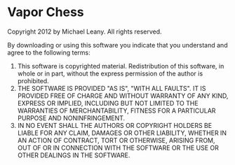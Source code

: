 # Vapor Chess

Copyright 2012 by Michael Leany.
All rights reserved.

By downloading or using this software you indicate that you understand and agree to the following terms:

 1. This software is copyrighted material. Redistribution of this
    software, in whole or in part, without the express permission of the
    author is prohibited.
 2. THE SOFTWARE IS PROVIDED "AS IS", "WITH ALL FAULTS". IT IS PROVIDED
    FREE OF CHARGE AND WITHOUT WARRANTY OF ANY KIND, EXPRESS OR IMPLIED,
    INCLUDING BUT NOT LIMITED TO THE WARRANTIES OF MERCHANTABILITY,
    FITNESS FOR A PARTICULAR PURPOSE AND NONINFRINGEMENT.
 3. IN NO EVENT SHALL THE AUTHORS OR COPYRIGHT HOLDERS BE LIABLE FOR ANY
    CLAIM, DAMAGES OR OTHER LIABILITY, WHETHER IN AN ACTION OF CONTRACT,
    TORT OR OTHERWISE, ARISING FROM, OUT OF OR IN CONNECTION WITH THE
    SOFTWARE OR THE USE OR OTHER DEALINGS IN THE SOFTWARE.

